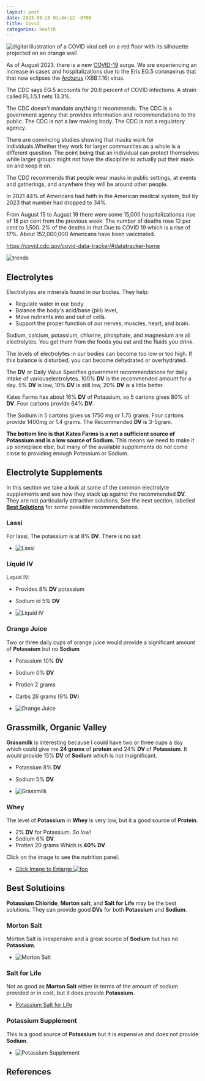 ```yaml
---
layout: post
date: 2023-08-20 01:44:12 -0700
title: Covid
categories: health
---
```


![digital illustration of a COVID viral cell on a red floor with its silhouette projected on an orange wall](/assets/health/Covid-Bing-AI-2023-08-20.jpeg)

As of August 2023, there is a new [COVID-19](https://www.aarp.org/health/conditions-treatments/info-2020/coronavirus-facts.html) surge. We are experiencing an increase in  cases and hospitalizations due to the  Eris EG.5 coronavirus that that now eclipses the [Arcturus](https://www.aarp.org/health/conditions-treatments/info-2023/arcturus-new-covid-variant.html) (XBB.1.16) virus.

The CDC says EG.5 accounts for 20.6 percent of COVID infections. A strain called FL.1.5.1 nets 13.3%.

The CDC doesn't mandate anything it recommends. The CDC is a government agency that provides information and recommendations to the public. The CDC is not a law making body. The CDC is not a regulatory agency.

There are convincing studies showing that masks work for individuals.Whether they work for larger communities as a whole is a different question. The point being that an individual can protect themselves while larger groups might not have the discipline to actually put their mask on and keep it on.

The CDC recommends that people wear masks in public settings, at events and gatherings, and anywhere they will be around other people.

In 2021 44% of Americans had faith in the American medical system, but by 2023 that number had dropped to 34%.

From August 15 to August 19 there were some 15,000 hospitalizationsa rise of 18 per cent from the previous week. The number of deaths rose 12 per cent to 1,500. 2% of the deaths in that.Due to COVID 19 which is a rise of 17%. About 152,000,000 Americans have been vaccinated.

<https://covid.cdc.gov/covid-data-tracker/#datatracker-home>

![trends](/assets/health/Covid-Bing-AI-2023-08-20.jpeg)

## Electrolytes

Electrolytes are minerals found in our bodies. They help:

- Regulate water in our body
- Balance the body's acid/base (pH) level,
- Move nutrients into and out of cells.
- Support the proper function of our nerves, muscles, heart, and brain.

Sodium, calcium, potassium, chlorine, phosphate, and magnesium are all electrolytes. You get them from the foods you eat and the fluids you drink.

The levels of electrolytes in our bodies can become too low or too high. If this balance is disturbed, you can become dehydrated or overhydrated.

The **DV** or Daily Value Specifies government recommendations for daily intake of variouselectrolytes. 100% **DV** is the recommended amount for a day. 5% **DV** is low, 10% **DV** is still low, 20% **DV** is a little better.

Kates Farms has about 16% **DV** of Potassium, so 5 cartons gives 80% of **DV**. Four cartons provide 64% **DV**.

The Sodium in 5 cartons gives us 1750 mg or 1.75 grams. Four cartons provide 1400mg or 1.4 grams.  The Recommended **DV** is 3-5gram.

**The bottom line is that Kates Farms is a not a sufficient source of Potassium and is a low source of Sodium.** This means we need to make it up someplace else, but many of the available supplements do not come close to providing enough Potassium or Sodium.

## Electrolyte Supplements

In this section we take a look at some of the common electrolyte supplements and see how they stack up against the recommended **DV**. They are not particularly attractive solutions. See the next section, labelled **[Best Solutions](#best-solutions)** for some possible recommendations.

### Lassi

For lassi, The potassium is at 8% **DV**. There is no salt

- ![Lassi][01]

### Liquid IV

Liquid IV:

- Provides 8% **DV** potassium
- Sodium id 5% **DV**

- ![Liquid IV][02]

### Orange Juice

Two or three daily cups of orange juice would provide a significant amount of **Potassium** but no **Sodium**

- Potassium 10% **DV**
- Sodium 0% **DV**
- Protien 2 grams
- Carbs 26 grams (9% **DV**)

- ![Orange Juice][04]

## Grassmilk, Organic Valley

**Grassmilk** is interesting because I could have two or three cups a day which could give me **24 grams** of **protein** and 24% **DV** of **Potassium**. It would provide 15% **DV** of **Sodium** which is not insignificant.

- Potassium 8% **DV**
- Sodium 5% **DV**

- ![Grassmilk][05]

### Whey

The level of **Potassium** in **Whey** is very low, but it a good source of **Protein**.

- 2% **DV** for Potassium. *So low*!
- Sodium 6% **DV**.
- Protien 20 grams Which is **40% DV**.

Click on the image to see the nutrition panel.

- <a href="/assets/images/elytes/Whey-51BfQNjl-LL._AC_.jpg" alt="Whey nutrition panel">Click Image to Enlarge
<img src="/assets/images/elytes/Whey-51BfQNjl-LL._AC_tiny.jpg" alt="foo"></a>

<h2 id="best-solutions">Best Solutioins</h2>

**Potassium Chloride**, **Morton salt**, and **Salt for Life** may be the best solutions. They can provide good **DVs** for both **Potassium** and **Sodium**.

### Morton Salt

Morton Salt is inexpensive and a great source of **Sodium** but has no **Potassium**.

- ![Morton Salt][03]

### Salt for Life

Not as good as **Morton Salt** either in terms of the amount of sodium provided or in cost, but it does provide **Potassium**.

- [Potassium Salt for Life][06]

### Potassium Supplement

This is a good source of **Potassium** but it is expensive and does not provide **Sodium**.

- ![Potassium Supplement][07]

## References

[01]: /assets/images/elytes/lassi-81-jDsUn9ZL._SL1500_.jpg
[02]: /assets/images/elytes/liquid-iv-81F7fZV4hoL._SL1500_.jpg
[03]: /assets/images/elytes/morton-salt-71TMOgL7+dL._SL1500_.jpg
[04]: /assets/images/elytes/orange-juice-81YnC59uZsL._SL1500_.jpg
[05]: /assets/images/elytes/ov-grassmilk-81HIX2cTGSL._SL1500_.jpg
[06]: /assets/images/elytes/potassium-chloride-salt-for-life-810P21hmVaL._SL1500_.jpg
[07]: /assets/images/elytes/potassium-supp-71IhFSE3a+L._AC_SL1500_.jpg
